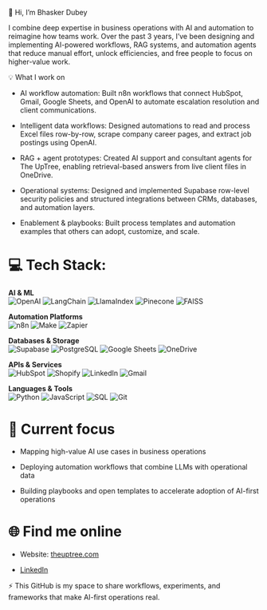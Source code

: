 👋 Hi, I’m Bhasker Dubey

I combine deep expertise in business operations with AI and automation to reimagine how teams work. Over the past 3 years, I’ve been designing and implementing AI-powered workflows, RAG systems, and automation agents that reduce manual effort, unlock efficiencies, and free people to focus on higher-value work.

💡 What I work on

- AI workflow automation: Built n8n workflows that connect HubSpot, Gmail, Google Sheets, and OpenAI to automate escalation resolution and client communications.

- Intelligent data workflows: Designed automations to read and process Excel files row-by-row, scrape company career pages, and extract job postings using OpenAI.

- RAG + agent prototypes: Created AI support and consultant agents for The UpTree, enabling retrieval-based answers from live client files in OneDrive.

- Operational systems: Designed and implemented Supabase row-level security policies and structured integrations between CRMs, databases, and automation layers.

- Enablement & playbooks: Built process templates and automation examples that others can adopt, customize, and scale.


# 💻 Tech Stack:

**AI & ML**  
![OpenAI](https://img.shields.io/badge/OpenAI-412991?style=for-the-badge&logo=openai&logoColor=white)  ![LangChain](https://img.shields.io/badge/LangChain-1C3C3C?style=for-the-badge&logoColor=white)  ![LlamaIndex](https://img.shields.io/badge/LlamaIndex-1D1D1D?style=for-the-badge&logoColor=white)  ![Pinecone](https://img.shields.io/badge/Pinecone-3399FF?style=for-the-badge&logo=pinecone&logoColor=white)   ![FAISS](https://img.shields.io/badge/FAISS-000000?style=for-the-badge&logo=facebook&logoColor=white)  

**Automation Platforms**  
![n8n](https://img.shields.io/badge/n8n-EA4C89?style=for-the-badge&logo=n8n&logoColor=white)  ![Make](https://img.shields.io/badge/Make-673AB7?style=for-the-badge&logoColor=white)  ![Zapier](https://img.shields.io/badge/Zapier-FF4F00?style=for-the-badge&logo=zapier&logoColor=white)  

**Databases & Storage**  
![Supabase](https://img.shields.io/badge/Supabase-3ECF8E?style=for-the-badge&logo=supabase&logoColor=white)  ![PostgreSQL](https://img.shields.io/badge/PostgreSQL-316192?style=for-the-badge&logo=postgresql&logoColor=white)  ![Google Sheets](https://img.shields.io/badge/Google%20Sheets-34A853?style=for-the-badge&logo=googlesheets&logoColor=white)  ![OneDrive](https://img.shields.io/badge/OneDrive-0078D4?style=for-the-badge&logo=microsoftonedrive&logoColor=white)  

**APIs & Services**  
![HubSpot](https://img.shields.io/badge/HubSpot-FF7A59?style=for-the-badge&logo=hubspot&logoColor=white)  ![Shopify](https://img.shields.io/badge/Shopify-7AB55C?style=for-the-badge&logo=shopify&logoColor=white)  ![LinkedIn](https://img.shields.io/badge/LinkedIn-0A66C2?style=for-the-badge&logo=linkedin&logoColor=white)  ![Gmail](https://img.shields.io/badge/Gmail-EA4335?style=for-the-badge&logo=gmail&logoColor=white)  

**Languages & Tools**  
![Python](https://img.shields.io/badge/Python-3776AB?style=for-the-badge&logo=python&logoColor=white)  ![JavaScript](https://img.shields.io/badge/JavaScript-F7DF1E?style=for-the-badge&logo=javascript&logoColor=black)  ![SQL](https://img.shields.io/badge/SQL-4479A1?style=for-the-badge&logo=database&logoColor=white)  ![Git](https://img.shields.io/badge/Git-F05032?style=for-the-badge&logo=git&logoColor=white)  



# 🔭 Current focus

- Mapping high-value AI use cases in business operations

- Deploying automation workflows that combine LLMs with operational data

- Building playbooks and open templates to accelerate adoption of AI-first operations

# 🌐 Find me online

- Website: [theuptree.com](https://theuptree.com)

- [LinkedIn](linkedin.com/in/bhaskerdubey)

⚡ This GitHub is my space to share workflows, experiments, and frameworks that make AI-first operations real.